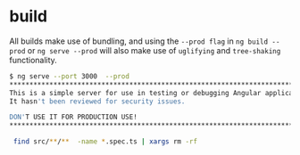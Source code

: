 # build
All builds make use of bundling, and using the `--prod flag` in `ng build --prod` or `ng serve --prod` will also make use of `uglifying` and `tree-shaking` functionality.

```bash
$ ng serve --port 3000  --prod
****************************************************************************************
This is a simple server for use in testing or debugging Angular applications locally.
It hasn't been reviewed for security issues.

DON'T USE IT FOR PRODUCTION USE!
****************************************************************************************

 find src/**/**  -name *.spec.ts | xargs rm -rf
```